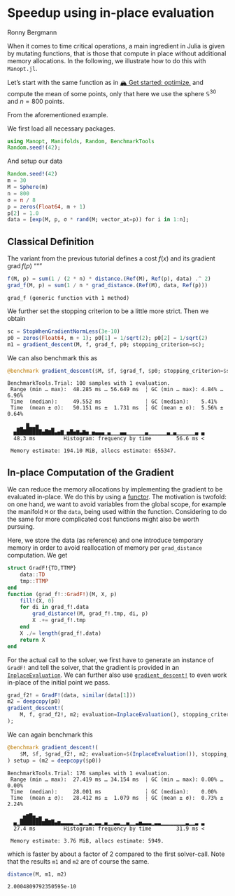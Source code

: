 # Speedup using in-place evaluation
Ronny Bergmann

When it comes to time critical operations, a main ingredient in Julia is given by
mutating functions, that is those that compute in place without additional memory
allocations. In the following, we illustrate how to do this with `Manopt.jl`.

Let’s start with the same function as in [🏔️ Get started: optimize.](https://manoptjl.org/stable/tutorials/Optimize.html)
and compute the mean of some points, only that here we use the sphere $\mathbb S^{30}$
and $n=800$ points.

From the aforementioned example.

We first load all necessary packages.

``` julia
using Manopt, Manifolds, Random, BenchmarkTools
Random.seed!(42);
```

And setup our data

``` julia
Random.seed!(42)
m = 30
M = Sphere(m)
n = 800
σ = π / 8
p = zeros(Float64, m + 1)
p[2] = 1.0
data = [exp(M, p, σ * rand(M; vector_at=p)) for i in 1:n];
```

## Classical Definition

The variant from the previous tutorial defines a cost $f(x)$ and its gradient $\operatorname{grad}f(p)$
““”

``` julia
f(M, p) = sum(1 / (2 * n) * distance.(Ref(M), Ref(p), data) .^ 2)
grad_f(M, p) = sum(1 / n * grad_distance.(Ref(M), data, Ref(p)))
```

    grad_f (generic function with 1 method)

We further set the stopping criterion to be a little more strict. Then we obtain

``` julia
sc = StopWhenGradientNormLess(3e-10)
p0 = zeros(Float64, m + 1); p0[1] = 1/sqrt(2); p0[2] = 1/sqrt(2)
m1 = gradient_descent(M, f, grad_f, p0; stopping_criterion=sc);
```

We can also benchmark this as

``` julia
@benchmark gradient_descent($M, $f, $grad_f, $p0; stopping_criterion=$sc)
```

    BenchmarkTools.Trial: 100 samples with 1 evaluation.
     Range (min … max):  48.285 ms … 56.649 ms  ┊ GC (min … max): 4.84% … 6.96%
     Time  (median):     49.552 ms              ┊ GC (median):    5.41%
     Time  (mean ± σ):   50.151 ms ±  1.731 ms  ┊ GC (mean ± σ):  5.56% ± 0.64%

       ▂▃ █▃▃▆    ▂
      ▅████████▅█▇█▄▅▇▁▅█▅▇▄▇▅▁▅▄▄▄▁▄▁▁▁▄▄▁▁▁▁▁▁▄▁▁▁▁▁▁▄▁▄▁▁▁▁▁▁▄ ▄
      48.3 ms         Histogram: frequency by time        56.6 ms <

     Memory estimate: 194.10 MiB, allocs estimate: 655347.

## In-place Computation of the Gradient

We can reduce the memory allocations by implementing the gradient to be evaluated in-place.
We do this by using a [functor](https://docs.julialang.org/en/v1/manual/methods/#Function-like-objects).
The motivation is twofold: on one hand, we want to avoid variables from the global scope,
for example the manifold `M` or the `data`, being used within the function.
Considering to do the same for more complicated cost functions might also be worth pursuing.

Here, we store the data (as reference) and one introduce temporary memory in order to avoid
reallocation of memory per `grad_distance` computation. We get

``` julia
struct GradF!{TD,TTMP}
    data::TD
    tmp::TTMP
end
function (grad_f!::GradF!)(M, X, p)
    fill!(X, 0)
    for di in grad_f!.data
        grad_distance!(M, grad_f!.tmp, di, p)
        X .+= grad_f!.tmp
    end
    X ./= length(grad_f!.data)
    return X
end
```

For the actual call to the solver, we first have to generate an instance of `GradF!`
and tell the solver, that the gradient is provided in an [`InplaceEvaluation`](https://manoptjl.org/stable/plans/objective/#Manopt.InplaceEvaluation).
We can further also use [`gradient_descent!`](https://manoptjl.org/stable/solvers/gradient_descent/#Manopt.gradient_descent!) to even work in-place of the initial point we pass.

``` julia
grad_f2! = GradF!(data, similar(data[1]))
m2 = deepcopy(p0)
gradient_descent!(
    M, f, grad_f2!, m2; evaluation=InplaceEvaluation(), stopping_criterion=sc
);
```

We can again benchmark this

``` julia
@benchmark gradient_descent!(
    $M, $f, $grad_f2!, m2; evaluation=$(InplaceEvaluation()), stopping_criterion=$sc
) setup = (m2 = deepcopy($p0))
```

    BenchmarkTools.Trial: 176 samples with 1 evaluation.
     Range (min … max):  27.419 ms … 34.154 ms  ┊ GC (min … max): 0.00% … 0.00%
     Time  (median):     28.001 ms              ┊ GC (median):    0.00%
     Time  (mean ± σ):   28.412 ms ±  1.079 ms  ┊ GC (mean ± σ):  0.73% ± 2.24%

        ▁▅▇█▅▂▄ ▁
      ▄▁███████▆█▇█▄▆▃▃▃▃▁▁▃▁▁▃▁▃▃▁▄▁▁▃▃▁▁▄▁▁▃▅▃▃▃▁▃▃▁▁▁▁▁▁▁▁▃▁▁▃ ▃
      27.4 ms         Histogram: frequency by time        31.9 ms <

     Memory estimate: 3.76 MiB, allocs estimate: 5949.

which is faster by about a factor of 2 compared to the first solver-call.
Note that the results `m1` and `m2` are of course the same.

``` julia
distance(M, m1, m2)
```

    2.0004809792350595e-10
